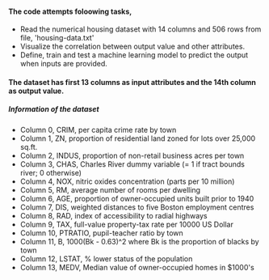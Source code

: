 #### The code attempts foloowing tasks,
- Read the numerical housing dataset with 14 columns and 506 rows from file, 'housing-data.txt'
- Visualize the correlation between output value and other attributes.
- Define, train and test a machine learning model to predict the output when inputs are provided.
#### The dataset has first 13 columns as input attributes and the 14th column as output value.
##### Information of the dataset
- Column 0, CRIM, per capita crime rate by town
- Column 1, ZN, proportion of residential land zoned for lots over 25,000 sq.ft.
- Column 2, INDUS, proportion of non-retail business acres per town
- Column 3, CHAS, Charles River dummy variable (= 1 if tract bounds river; 0 otherwise)
- Column 4, NOX, nitric oxides concentration (parts per 10 million)
- Column 5, RM, average number of rooms per dwelling
- Column 6, AGE, proportion of owner-occupied units built prior to 1940
- Column 7, DIS, weighted distances to five Boston employment centres
- Column 8, RAD, index of accessibility to radial highways
- Column 9, TAX, full-value property-tax rate per 10000 US Dollar
- Column 10, PTRATIO, pupil-teacher ratio by town
- Column 11, B, 1000(Bk - 0.63)^2 where Bk is the proportion of blacks by town
- Column 12, LSTAT, % lower status of the population
- Column 13, MEDV, Median value of owner-occupied homes in $1000's
